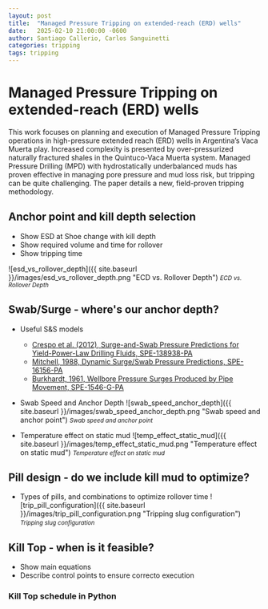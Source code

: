 ```yaml
---
layout: post
title:  "Managed Pressure Tripping on extended-reach (ERD) wells"
date:   2025-02-10 21:00:00 -0600
author: Santiago Callerio, Carlos Sanguinetti
categories: tripping
tags: tripping
---
```

# Managed Pressure Tripping on extended-reach (ERD) wells
This work focuses on planning and execution of Managed Pressure Tripping operations in  high-pressure extended reach (ERD) wells in Argentina’s Vaca Muerta play. Increased complexity is presented by over-pressurized naturally fractured shales in the Quintuco-Vaca Muerta system. Managed Pressure Drilling (MPD) with hydrostatically underbalanced muds has proven effective in managing pore pressure and mud loss risk, but tripping can be quite challenging. The paper details a new, field-proven tripping methodology.

## Anchor point and kill depth selection
- Show ESD at Shoe change with kill depth
- Show required volume and time for rollover
- Show tripping time

![esd_vs_rollover_depth]({{ site.baseurl }}/images/esd_vs_rollover_depth.png "ECD vs. Rollover Depth")
*<small>ECD vs. Rollover Depth</small>*

## Swab/Surge - where's our anchor depth?
- Useful S&S models
	- [Crespo et al. (2012), Surge-and-Swab Pressure Predictions for Yield-Power-Law Drilling Fluids, SPE-138938-PA](https://doi.org/10.2118/138938-PA)
	- [Mitchell, 1988, Dynamic Surge/Swab Pressure Predictions, SPE-16156-PA](https://doi.org/10.2118/16156-PA)
	- [Burkhardt, 1961, Wellbore Pressure Surges Produced by Pipe Movement, SPE-1546-G-PA](https://doi.org/10.2118/1546-G-PA)

- Swab Speed and Anchor Depth
![swab_speed_anchor_depth]({{ site.baseurl }}/images/swab_speed_anchor_depth.png "Swab speed and anchor point")
*<small>Swab speed and anchor point</small>*
- Temperature effect on static mud
![temp_effect_static_mud]({{ site.baseurl }}/images/temp_effect_static_mud.png "Temperature effect on static mud")
*<small>Temperature effect on static mud</small>*

## Pill design - do we include kill mud to optimize?
- Types of pills, and combinations to optimize rollover time
![trip_pill_configuration]({{ site.baseurl }}/images/trip_pill_configuration.png "Tripping slug configuration")
*<small>Tripping slug configuration</small>*

## Kill Top - when is it feasible?
- Show main equations
- Describe control points to ensure correcto execution
### Kill Top schedule in Python
